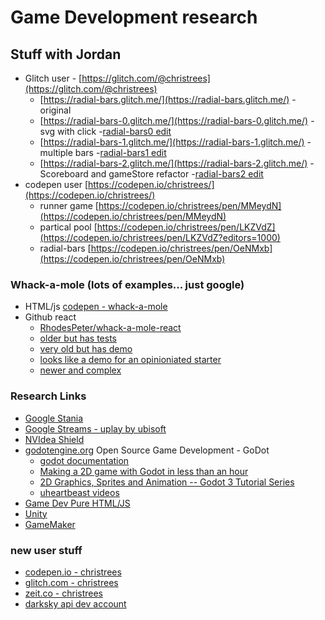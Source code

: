 # Game Development research

## Stuff with Jordan
- Glitch user - [https://glitch.com/@christrees](https://glitch.com/@christrees)
  - [https://radial-bars.glitch.me/](https://radial-bars.glitch.me/) - original
  - [https://radial-bars-0.glitch.me/](https://radial-bars-0.glitch.me/) - svg with click
    -[radial-bars0 edit](https://glitch.com/edit/#!/radial-bars-0?path=README.md:1:0)
  - [https://radial-bars-1.glitch.me/](https://radial-bars-1.glitch.me/) - multiple bars
    -[radial-bars1 edit](https://glitch.com/edit/#!/radial-bars-1?path=README.md:1:0)
  - [https://radial-bars-2.glitch.me/](https://radial-bars-2.glitch.me/) - Scoreboard and gameStore refactor
    -[radial-bars2 edit](https://glitch.com/edit/#!/radial-bars-2?path=README.md:1:0)
- codepen user [https://codepen.io/christrees/](https://codepen.io/christrees/)
  - runner game [https://codepen.io/christrees/pen/MMeydN](https://codepen.io/christrees/pen/MMeydN)
  - partical pool [https://codepen.io/christrees/pen/LKZVdZ](https://codepen.io/christrees/pen/LKZVdZ?editors=1000)
  - radial-bars [https://codepen.io/christrees/pen/OeNMxb](https://codepen.io/christrees/pen/OeNMxb)

### Whack-a-mole (lots of examples... just google)
- HTML/js [codepen - whack-a-mole](https://codepen.io/michaelwhyte/pen/jydNeJ)
- Github react
  - [RhodesPeter/whack-a-mole-react](https://github.com/RhodesPeter/whack-a-mole-react)
  - [older but has tests](https://github.com/murirene/WhackAMole)
  - [very old but has demo](https://github.com/dragulceo/react-whack-a-mole)
  - [looks like a demo for an opinioniated starter](https://github.com/benbek/whack-a-mole)
  - [newer and complex](https://github.com/vhlongon/react-whack-a-mole)

### Research Links
- [Google Stania](https://store.google.com/product/stadia_founders_edition)
- [Google Streams - uplay by ubisoft](https://uplay.ubisoft.com/en-US)
- [NVIdea Shield](https://www.nvidia.com/en-us/shield/)
- [godotengine.org](https://godotengine.org/) Open Source Game Development - GoDot
  - [godot documentation](http://docs.godotengine.org/en/3.1/#)
  - [Making a 2D game with Godot in less than an hour](https://www.youtube.com/watch?v=xQIaRSXh4ic)
  - [2D Graphics, Sprites and Animation -- Godot 3 Tutorial Series](https://www.youtube.com/watch?v=Ok3fIQstvLw)
  - [uheartbeast videos](https://www.youtube.com/user/uheartbeast/playlists)
- [Game Dev Pure HTML/JS](https://www.youtube.com/channel/UCdS3ojA8RL8t1r18Gj1cl6w)
- [Unity](https://unity.com/)
- [GameMaker](https://www.yoyogames.com/get)

### new user stuff
- [codepen.io - christrees](https://codepen.io/christrees/)
- [glitch.com - christrees](https://glitch.com/@christrees)
- [zeit.co - christrees](https://zeit.co/christrees)
- [darksky api dev account](https://darksky.net/dev/account)

